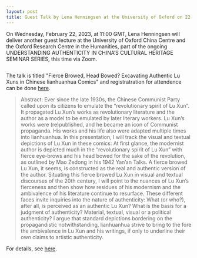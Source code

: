 ```yaml
---
layout: post
title: Guest Talk by Lena Henningsen at the University of Oxford on 22.02.23
---
```


On Wednesday, February 22, 2023, at 11:00 GMT, Lena Henningsen will deliver another guest lecture at the University of Oxford China Centre and the Oxford Research Centre in the Humanities, part of the ongoing UNDERSTANDING AUTHENTICITY IN CHINA’S CULTURAL HERITAGE SEMINAR SERIES, this time via Zoom. 

<span class="image right"><img src="{% link assets/images/LenaOxford2.png %}" alt="" /></span>

The talk is titled "Fierce Browed, Head Bowed? Excavating Authentic Lu Xuns in Chinese lianhuanhua Comics" and registratration for attendence can be done [here](https://docs.google.com/forms/d/e/1FAIpQLSfmN2A0AjZkHT3EK-R7BdMA1Ydzh_5ru4isdNKz5ooIBe0rAg/viewform).

> Abstract:
> Ever since the late 1930s, the Chinese Communist Party called upon its citizens to emulate the “revolutionary spirit of Lu Xun”. It propagated Lu Xun’s works as revolutionary literature and the author as a model to be emulated by later literary workers. Lu Xun’s works were (re)published, and he became an icon of Communist propaganda. His works and his life also were adapted multiple times into lianhuanhua. In this presentation, I will track the visual and textual depictions of Lu Xun in these comics: At first glance, the modernist author is depicted much in the “revolutionary spirit of Lu Xun” with fierce eye-brows and his head bowed for the sake of the revolution, as outlined by Mao Zedong in his 1942 Yan’an Talks. A fierce browed Lu Xun, it seems, is constructed as the real and authentic version of the author. Situating this fierce browed Lu Xun in visual and textual discourses of the 20th century, I will point to the nuances of Lu Xun’s fierceness and then show how residues of his modernism and the ambivalence of his literature continue to resurface. These different faces invite inquiries into the nature of authenticity: What (or who?), after all, is perceived as an authentic Lu Xun? What is the basis for a judgment of authenticity? Material, textual, visual or a political authenticity? I argue that standard depictions bordering on the propagandistic notwithstanding, lianhuanhua strive to bring to the fore the ambivalence in Lu Xun and his writings, if only to underline their own claims to artistic authenticity.

For details, see [here](https://authenticitychina.web.ox.ac.uk/event/fierce-browed-head-bowed-excavating-authentic-lu-xuns-chinese-lianhuanhua-comics).
